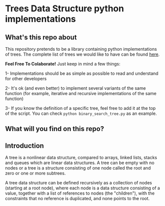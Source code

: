 # Trees Data Structure python implementations

## What's this repo about

This repository pretends to be a library containing python implementations of trees. The complete list of trees we would like to have can be found [here](https://en.wikipedia.org/wiki/List_of_data_structures#Trees).

__Feel Free To Colaborate!__ Just keep in mind a few things:

1- Implementations should be as simple as possible to read and understand for other developers

2- It's ok (and even better) to implement several variants of the same function (for example, iterative and recursive implementations of the same function)

3- If you know the definition of a specific tree, feel free to add it at the top of the script. You can check `python binary_search_tree.py` as an example.

## What will you find on this repo?

## Introduction

A tree is a nonlinear data structure, compared to arrays, linked lists, stacks and queues which are linear data structures. A tree can be empty with no nodes or a tree is a structure consisting of one node called the root and zero or one or more subtrees.

A tree data structure can be defined recursively as a collection of nodes (starting at a root node), where each node is a data structure consisting of a value, together with a list of references to nodes (the "children"), with the constraints that no reference is duplicated, and none points to the root.


